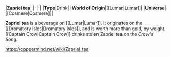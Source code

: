 |**Zapriel tea**|
|-|-|
|**Type**|Drink|
|**World of Origin**|[[Lumar\|Lumar]]|
|**Universe**|[[Cosmere\|Cosmere]]|

**Zapriel tea** is a beverage on [[Lumar\|Lumar]]. It originates on the [[Dromatory Isles\|Dromatory Isles]], and is worth more than gold, by weight.
[[Captain Crow\|Captain Crow]] drinks stolen Zapriel tea on the *Crow's Song*.



https://coppermind.net/wiki/Zapriel_tea
